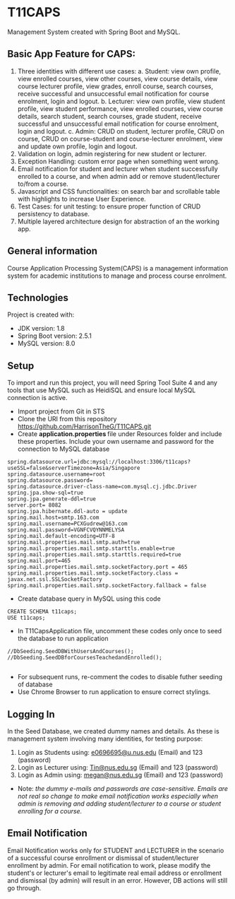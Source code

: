 # T11CAPS
Management System created with Spring Boot and MySQL.

## Basic App Feature for CAPS:
1.	Three identities with different use cases:
	a.	Student: view own profile, view enrolled courses, view other courses, view course details, view course lecturer profile, view grades, enroll course, search courses, receive successful and unsuccessful email notification for course enrolment, login and logout.
	b.	Lecturer: view own profile, view student profile, view student performance, view enrolled courses, view course details, search student, search courses, grade student, receive successful and unsuccessful email notification for course enrolment, login and logout.
	c.	Admin: CRUD on student, lecturer profile, CRUD on course, CRUD on course-student and course-lecturer enrolment, view and update own profile, login and logout.
2.	Validation on login, admin registering for new student or lecturer.
3.	Exception Handling: custom error page when something went wrong.
4.	Email notification for student and lecturer when student successfully enrolled to a course, and when admin add or remove student/lecturer to/from a course.
5.	Javascript and CSS functionalities: on search bar and scrollable table with highlights to increase User Experience.
6.	Test Cases: for unit testing: to ensure proper function of CRUD persistency to database.
7.	Multiple layered architecture design for abstraction of an the working app.


## General information
Course Application Processing System(CAPS) is a management information system for academic institutions to manage and process course enrolment.
	
## Technologies
Project is created with:
* JDK version: 1.8
* Spring Boot version: 2.5.1
* MySQL version: 8.0

	
## Setup
To import and run this project, you will need Spring Tool Suite 4 and any tools that use MySQL such as HeidiSQL and ensure local MySQL connection is active.
* Import project from Git in STS
* Clone the URI from this repository https://github.com/HarrisonTheG/T11CAPS.git
* Create <b> application.properties </b> file under Resources folder and include these properties. Include your own username and password for the connection to MySQL database

```
spring.datasource.url=jdbc:mysql://localhost:3306/t11caps?useSSL=false&serverTimezone=Asia/Singapore
spring.datasource.username=root
spring.datasource.password=
spring.datasource.driver-class-name=com.mysql.cj.jdbc.Driver
spring.jpa.show-sql=true
spring.jpa.generate-ddl=true
server.port= 8082
spring.jpa.hibernate.ddl-auto = update
spring.mail.host=smtp.163.com
spring.mail.username=PCXGudrew@163.com
spring.mail.password=VGNFCVQYNNMELYSA
spring.mail.default-encoding=UTF-8
spring.mail.properties.mail.smtp.auth=true
spring.mail.properties.mail.smtp.starttls.enable=true
spring.mail.properties.mail.smtp.starttls.required=true
spring.mail.port=465
spring.mail.properties.mail.smtp.socketFactory.port = 465
spring.mail.properties.mail.smtp.socketFactory.class = javax.net.ssl.SSLSocketFactory
spring.mail.properties.mail.smtp.socketFactory.fallback = false   
```
* Create database query in MySQL using this code
```
CREATE SCHEMA t11caps;
USE t11caps;
```
* In T11CapsApplication file, uncomment these codes only once to seed the database to run application

```
//DbSeeding.SeedDBWithUsersAndCourses();
//DbSeeding.SeedDBforCoursesTeachedandEnrolled();
					
```
* For subsequent runs, re-comment the codes to disable futher seeding of database
* Use Chrome Browser to run application to ensure correct stylings.

## Logging In
In the Seed Database, we created dummy names and details. As these is management system involving many identities, for testing purpose:
1. Login as Students using: e0696695@u.nus.edu (Email) and 123 (password)
2. Login as Lecturer using: Tin@nus.edu.sg (Email) and 123 (password)
3. Login as Admin using: megan@nus.edu.sg (Email) and 123 (password)
* Note: <i> the dummy e-mails and passwords are case-sensitive. Emails are not real so change to make email notification works especially when admin is removing and adding student/lecturer to a course or student enrolling for a course. </i>

## Email Notification
Email Notification works only for STUDENT and LECTURER in the scenario of a successful course enrollment or dismissal of student/lecturer enrollment by admin.
For email notification to work, please modify the student's or lecturer's email to legitimate real email address or enrollment and dismissal (by admin) will result in an error. However, DB actions will still go through.
